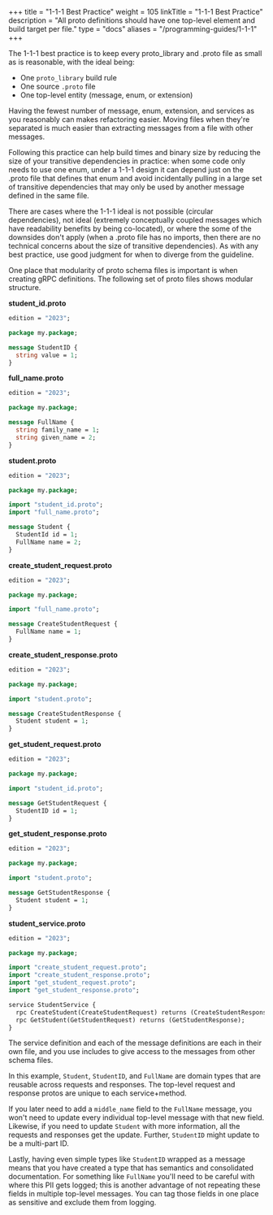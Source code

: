 +++
title = "1-1-1 Best Practice"
weight = 105
linkTitle = "1-1-1 Best Practice"
description = "All proto definitions should have one top-level element and build target per file."
type = "docs"
aliases = "/programming-guides/1-1-1"
+++

The 1-1-1 best practice is to keep every proto_library and .proto file as small
as is reasonable, with the ideal being:

*   One `proto_library` build rule
*   One source `.proto` file
*   One top-level entity (message, enum, or extension)

Having the fewest number of message, enum, extension, and services as you
reasonably can makes refactoring easier. Moving files when they're separated is
much easier than extracting messages from a file with other messages.

Following this practice can help build times and binary size by reducing the
size of your transitive dependencies in practice: when some code only needs to
use one enum, under a 1-1-1 design it can depend just on the .proto file that
defines that enum and avoid incidentally pulling in a large set of transitive
dependencies that may only be used by another message defined in the same file.

There are cases where the 1-1-1 ideal is not possible (circular dependencies),
not ideal (extremely conceptually coupled messages which have readability
benefits by being co-located), or where the some of the downsides don't apply
(when a .proto file has no imports, then there are no technical concerns about
the size of transitive dependencies). As with any best practice, use good
judgment for when to diverge from the guideline.

One place that modularity of proto schema files is important is when creating
gRPC
definitions. The following set of proto files shows modular structure.

**student_id.proto**

```proto
edition = "2023";

package my.package;

message StudentID {
  string value = 1;
}
```

**full_name.proto**

```proto
edition = "2023";

package my.package;

message FullName {
  string family_name = 1;
  string given_name = 2;
}
```

**student.proto**

```proto
edition = "2023";

package my.package;

import "student_id.proto";
import "full_name.proto";

message Student {
  StudentId id = 1;
  FullName name = 2;
}
```

**create_student_request.proto**

```proto
edition = "2023";

package my.package;

import "full_name.proto";

message CreateStudentRequest {
  FullName name = 1;
}
```

**create_student_response.proto**

```proto
edition = "2023";

package my.package;

import "student.proto";

message CreateStudentResponse {
  Student student = 1;
}
```

**get_student_request.proto**

```proto
edition = "2023";

package my.package;

import "student_id.proto";

message GetStudentRequest {
  StudentID id = 1;
}
```

**get_student_response.proto**

```proto
edition = "2023";

package my.package;

import "student.proto";

message GetStudentResponse {
  Student student = 1;
}
```

**student_service.proto**

```proto
edition = "2023";

package my.package;

import "create_student_request.proto";
import "create_student_response.proto";
import "get_student_request.proto";
import "get_student_response.proto";

service StudentService {
  rpc CreateStudent(CreateStudentRequest) returns (CreateStudentResponse);
  rpc GetStudent(GetStudentRequest) returns (GetStudentResponse);
}
```

The service definition and each of the message definitions are each in their own
file, and you use includes to give access to the messages from other schema
files.

In this example, `Student`, `StudentID`, and `FullName` are domain types that
are reusable across requests and responses. The top-level request and response
protos are unique to each service+method.

If you later need to add a `middle_name` field to the `FullName` message, you
won't need to update every individual top-level message with that new field.
Likewise, if you need to update `Student` with more information, all the
requests and responses get the update. Further, `StudentID` might update to be a
multi-part ID.

Lastly, having even simple types like `StudentID` wrapped as a message means
that you have created a type that has semantics and consolidated documentation.
For something like `FullName` you'll need to be careful with where this PII gets
logged; this is another advantage of not repeating these fields in multiple
top-level messages. You can tag those fields in one place as sensitive
and exclude them from logging.
